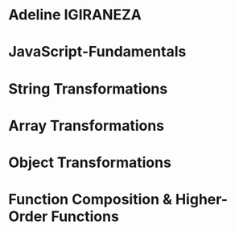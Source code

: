 # Adeline IGIRANEZA

# JavaScript-Fundamentals
# String Transformations
# Array Transformations
# Object Transformations
# Function Composition & Higher-Order Functions
